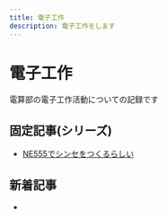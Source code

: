 ```yaml
---
title: 電子工作
description: 電子工作をします
---
```


# 電子工作

電算部の電子工作活動についての記録です

## 固定記事(シリーズ)

- [NE555でシンセをつくるらしい](/denkou/ne555synth/)

## 新着記事

- 
